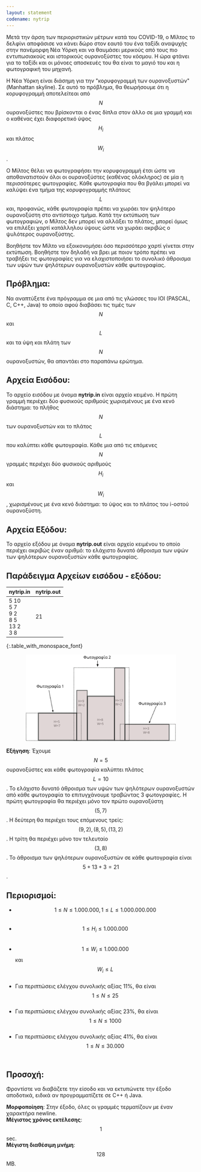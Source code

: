 ```yaml
---
layout: statement
codename: nytrip
---
```


Μετά την άρση των περιοριστικών μέτρων κατά του COVID-19, ο Μίλτος το δελφίνι αποφάσισε να κάνει δώρο στον εαυτό του ένα ταξίδι αναψυχής στην πανέμορφη Νέα Υόρκη και να θαυμάσει μερικούς από τους πιο εντυπωσιακούς και ιστορικούς ουρανοξύστες του κόσμου. Η ώρα φτάνει για το ταξίδι και οι μόνοες αποσκευές του θα είναι το μαγιό του και η φωτογραφική του μηχανή.

Η Νέα Υόρκη είναι διάσημη για την "κορυφογραμμή των ουρανοξυστών" (Manhattan skyline). Σε αυτό το πρόβλημα, θα θεωρήσουμε ότι η κορυφογραμμή αποτελείτεαι από $$N$$ ουρανοξύστες που βρίσκονται ο ένας δίπλα στον άλλο σε μια γραμμή και ο καθένας έχει διαφορετικό ύψος $$H_i$$ και πλάτος $$W_i$$.

Ο Μίλτος θέλει να φωτογραφήσει την κορυφογραμμή έτσι ώστε να αποθανατιστούν όλοι οι ουρανοξύστες (καθένας ολόκληρος) σε μία η περισσότερες φωτογραφίες. Κάθε φωτογραφία που θα βγάλει μπορεί να καλύψει ένα τμήμα της κορυφογραμμής πλάτους $$L$$ και, προφανώς, κάθε φωτογραφία πρέπει να χωράει τον ψηλότερο ουρανοξύστη στο αντίστοιχο τμήμα. Κατά την εκτύπωση των φωτογραφιών, ο Μίλτος δεν μπορεί να αλλάξει το πλάτος, μπορεί όμως να επιλέξει χαρτί κατάλληλου ύψους ώστε να χωράει ακριβώς ο ψυλότερος ουρανοξύστης.

Βοηθήστε τον Μίλτο να εξοικονομήσει όσο περισσότερο χαρτί γίνεται στην εκτύπωση. Βοηθήστε τον δηλαδή να βρει με ποιον τρόπο πρέπει να τραβήξει τις φωτογραφίες για να ελαχιστοποιήσει το συνολικό άθροισμα των υψών των ψηλότερων ουρανοξυστών κάθε φωτογραφίας.

## Πρόβλημα:

Να αναπτύξετε ένα πρόγραμμα σε μια από τις γλώσσες του IOI (PASCAL, C, C++, Java) το οποίο αφού διαβάσει τις τιμές των $$N$$ και $$L$$ και τα ύψη και πλάτη των $$N$$ ουρανοξυστών, θα απαντάει στο παραπάνω ερώτημα.

## Αρχεία Εισόδου:

Το αρχείο εισόδου με όνομα **nytrip.in** είναι αρχείο κειμένο. Η πρώτη γραμμή περιέχει δύο φυσικούς αριθμούς χωρισμένους με ένα κενό διάστημα: το πλήθος $$N$$ των ουρανοξυστών και το πλάτος $$L$$ που καλύπτει κάθε φωτογραφία. Κάθε μια από τις επόμενες $$N$$ γραμμές περιέχει δύο φυσικούς αριθμούς $$H_i$$ και $$W_i$$, χωρισμένους με ένα κενό διάστημα: το ύψος και το πλάτος του i-οστού ουρανοξύστη.

## Αρχεία Εξόδου:

Το αρχείο εξόδου με όνομα **nytrip.out** είναι αρχείο κειμένου το οποίο περιέχει ακριβώς έναν αριθμό: το ελάχιστο δυνατό άθροισμα των υψών των ψηλότερων ουρανοξυστών κάθε φωτογραφίας.


## Παράδειγμα Αρχείων εισόδου - εξόδου:

| **nytrip.in**      | **nytrip.out** |
| :--- | :--- |
| 5 10<br>5 7<br>9 2<br>8 5<br>13 2<br>3 8 | 21 |
{:.table_with_monospace_font}

<center>
<img alt="33pdp-c3" src="/assets/33-pdp-c-nytrip.svg" width="400px">
</center>


**Εξήγηση**: Έχουμε $$N=5$$ ουρανοξύστες και κάθε φωτογραφία καλύπτει πλάτος $$L=10$$. Το ελάχιστο δυνατό άθροισμα των υψών των ψηλότερων ουρανοξυστών από κάθε φωτογραφία το επιτυγχάνουμε τραβώντας 3 φωτογραφίες. Η πρώτη φωτογραφία θα περιέχει μόνο τον πρώτο ουρανοξύστη $$(5,7)$$. Η δεύτερη θα περιέχει τους επόμενους τρείς: $$(9,2),(8,5),(13,2)$$. Η τρίτη θα περιέχει μόνο τον τελευταίο $$(3,8)$$. Το άθροισμα των ψηλότερων ουρανοξυστών σε κάθε φωτογραφία είναι $$5+13+3=21$$.

## Περιορισμοί:

 * $$1 \leq N \leq 1.000.000, 1 \leq L \leq 1.000.000.000$$<br>
 * $$1 \leq H_i \leq 1.000.000$$<br>
 * $$1 \leq W_i \leq 1.000.000$$ και $$W_i\leq L$$<br>
 * Για περιπτώσεις ελέγχου συνολικής αξίας 11%, θα είναι $$1\leq N \leq 25$$<br>
 * Για περιπτώσεις ελέγχου συνολικής αξίας 23%, θα είναι $$1\leq N \leq 1000$$<br>
 * Για περιπτώσεις ελέγχου συνολικής αξίας 41%, θα είναι $$1\leq N \leq 30.000$$<br>
 
 
## Προσοχή:

Φροντίστε να διαβάζετε την είσοδο και να εκτυπώνετε την έξοδο αποδοτικά, ειδικά αν προγραμματίζετε σε C++ ή Java.

**Μορφοποίηση**: Στην έξοδο, όλες οι γραμμές τερματίζουν με έναν χαρακτήρα newline.<br>
**Μέγιστος χρόνος εκτέλεσης**: $$1$$ sec.<br>
**Μέγιστη διαθέσιμη μνήμη**: $$128$$ MB.<br>
